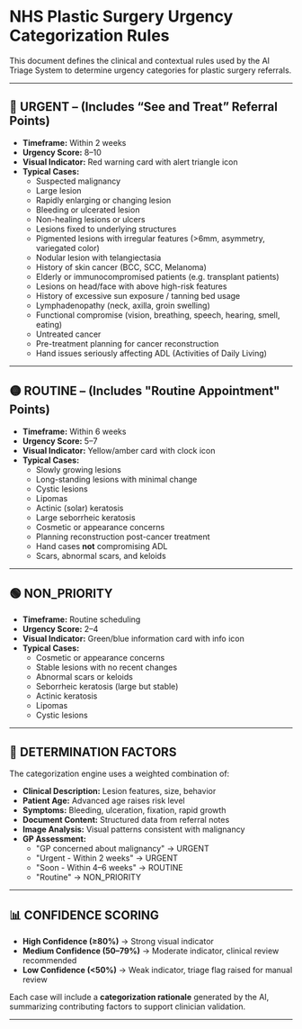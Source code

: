 # NHS Plastic Surgery Urgency Categorization Rules

This document defines the clinical and contextual rules used by the AI Triage System to determine urgency categories for plastic surgery referrals.

---

## 🔴 URGENT – (Includes “See and Treat” Referral Points)

- **Timeframe:** Within 2 weeks  
- **Urgency Score:** 8–10  
- **Visual Indicator:** Red warning card with alert triangle icon  
- **Typical Cases:**  
  - Suspected malignancy  
  - Large lesion  
  - Rapidly enlarging or changing lesion  
  - Bleeding or ulcerated lesion  
  - Non-healing lesions or ulcers  
  - Lesions fixed to underlying structures  
  - Pigmented lesions with irregular features (>6mm, asymmetry, variegated color)  
  - Nodular lesion with telangiectasia  
  - History of skin cancer (BCC, SCC, Melanoma)  
  - Elderly or immunocompromised patients (e.g. transplant patients)  
  - Lesions on head/face with above high-risk features  
  - History of excessive sun exposure / tanning bed usage  
  - Lymphadenopathy (neck, axilla, groin swelling)  
  - Functional compromise (vision, breathing, speech, hearing, smell, eating)  
  - Untreated cancer  
  - Pre-treatment planning for cancer reconstruction  
  - Hand issues seriously affecting ADL (Activities of Daily Living)

---

## 🟡 ROUTINE – (Includes "Routine Appointment" Points)

- **Timeframe:** Within 6 weeks  
- **Urgency Score:** 5–7  
- **Visual Indicator:** Yellow/amber card with clock icon  
- **Typical Cases:**  
  - Slowly growing lesions  
  - Long-standing lesions with minimal change  
  - Cystic lesions  
  - Lipomas  
  - Actinic (solar) keratosis  
  - Large seborrheic keratosis  
  - Cosmetic or appearance concerns  
  - Planning reconstruction post-cancer treatment  
  - Hand cases **not** compromising ADL  
  - Scars, abnormal scars, and keloids

---

## 🟢 NON_PRIORITY

- **Timeframe:** Routine scheduling  
- **Urgency Score:** 2–4  
- **Visual Indicator:** Green/blue information card with info icon  
- **Typical Cases:**  
  - Cosmetic or appearance concerns  
  - Stable lesions with no recent changes  
  - Abnormal scars or keloids  
  - Seborrheic keratosis (large but stable)  
  - Actinic keratosis  
  - Lipomas  
  - Cystic lesions  

---

## 🧠 DETERMINATION FACTORS

The categorization engine uses a weighted combination of:

- **Clinical Description:** Lesion features, size, behavior  
- **Patient Age:** Advanced age raises risk level  
- **Symptoms:** Bleeding, ulceration, fixation, rapid growth  
- **Document Content:** Structured data from referral notes  
- **Image Analysis:** Visual patterns consistent with malignancy  
- **GP Assessment:** 
  - "GP concerned about malignancy" → URGENT  
  - "Urgent - Within 2 weeks" → URGENT  
  - "Soon - Within 4–6 weeks" → ROUTINE  
  - "Routine" → NON_PRIORITY  

---

## 📊 CONFIDENCE SCORING

- **High Confidence (≥80%)** → Strong visual indicator  
- **Medium Confidence (50–79%)** → Moderate indicator, clinical review recommended  
- **Low Confidence (<50%)** → Weak indicator, triage flag raised for manual review  

Each case will include a **categorization rationale** generated by the AI, summarizing contributing factors to support clinician validation.

---
